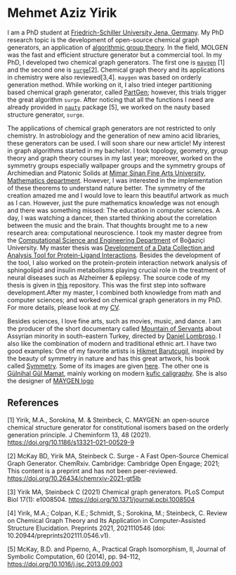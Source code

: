 # Mehmet Aziz Yirik

I am a PhD student at [Friedrich-Schiller University Jena, Germany](https://cheminf.uni-jena.de/members/mehmet-aziz-yirik/). My PhD research topic is the development of open-source chemical graph generators, an application of [algorithmic group theory](https://github.com/MehmetAzizYirik/AlgorithmicGroupTheory). In the field, MOLGEN was the fast and efficient structure generator but a commercial tool. In my PhD, I developed two chemical graph generators. The first one is [`maygen`](https://github.com/MehmetAzizYirik/MAYGEN) [1] and the second one is [`surge`](https://github.com/StructureGenerator/surge)[2]. Chemical graph theory and its applications in chemistry were also reviewed[3,4]. `maygen` was based on orderly generation method. While working on it, I also tried integer partitioning based chemical graph generator, called [PartGen](https://github.com/MehmetAzizYirik/PartGen); however, this trials trigger the great algorithm `surge`. After noticing that all the functions I need are already provided in [`nauty`](http://users.cecs.anu.edu.au/~bdm/nauty/) package [5], we worked on the nauty based structure generator, `surge`. 

The applications of chemical graph generators are not restricted to only chemistry. In astrobiology and the generation of new amino acid libraries, these generators can be used. I will soon share our new article! My interest in graph algorithms started in my bachelor. I took topology, geometry, group theory and graph theory courses in my last year; moreover, worked on the symmetry groups especially wallpaper groups and the symmetry groups of Archimedian and Platonic Solids at [Mimar Sinan Fine Arts University, Mathematics department](http://mat.msgsu.edu.tr). However, I was interested in the implementation of these theorems to understand nature better. The symmetry of the creation amazed me and I would love to learn this beautiful artwork as much as I can. However, just the pure mathematics knowledge was not enough and there was something missed: The education in computer sciences. A day, I was watching a dancer, then started thinking about the correlation between the music and the brain. That thoughts brought me to a new research area: computational neuroscience. I took my master degree from the [Computational Science and Engineering Department](https://cse.boun.edu.tr) of Boğaziçi University. My master thesis was [Development of a Data Collection and Analysis Tool for Protein-Ligand Interactions](https://tez.yok.gov.tr/UlusalTezMerkezi/TezGoster?key=7lOJX8w_8PRQU1mSHU6-jn4VRvIQ1oN1tNxI0PvyHdJeCWgKnFIML1jgh29OJnni). Besides the development of the tool, I also worked on the protein-protein interaction network analysis of sphingolipid and insulin metabolisms playing crucial role in the treatment of neural diseases such as Alzheimer & epilepsy. The source code of my thesis is given in [this](https://github.com/MehmetAzizYirik/ProteinLigandDataCollection) repository. This was the first step into software development.After my master, I combined both knowledge from math and computer sciences; and worked on chemical graph generators in my PhD. For more details, please look at my [CV](https://github.com/MehmetAzizYirik/MehmetAzizYirik.github.io/blob/main/Docs/CV-Yirik.pdf).

Besides sciences, I love fine arts, such as movies, music, and dance. I am the producer of the short documentary called [Mountain of Servants](https://www.imdb.com/title/tt4329702/?ref_=login) about Assyrian minority in south-eastern Turkey, directed by [Daniel Lombroso](http://www.daniellombroso.com). I also like the combination of modern and traditional ethnic art. I have two good examples: One of my favorite artists is [Hikmet Barutçugil](http://www.ebristan.com/?s=10), inspired by the beauty of symmetry in nature and has this great artwork, his book called [Symmetry](http://www.ebristan.com/?s=14). Some of its images are given [here](http://www.ebristan.com/?d=galeri&gid=13). The other one is [Gülnihal Gül Mamat](https://www.instagram.com/gulnihalgulmamat/?hl=en), mainly working on modern [kufic caligraphy](https://en.wikipedia.org/wiki/Kufic). She is also the designer of [MAYGEN logo](https://github.com/MehmetAzizYirik/MAYGEN/blob/main/docs/logo.png)


## References

[1] Yirik, M.A., Sorokina, M. & Steinbeck, C. MAYGEN: an open-source chemical structure generator for constitutional isomers based on the orderly generation principle. J Cheminform 13, 48 (2021). https://doi.org/10.1186/s13321-021-00529-9

[2] McKay BD, Yirik MA, Steinbeck C. Surge - A Fast Open-Source Chemical Graph Generator. ChemRxiv. Cambridge: Cambridge Open Engage; 2021;  This content is a preprint and has not been peer-reviewed. https://doi.org/10.26434/chemrxiv-2021-gt5lb

[3] Yirik MA, Steinbeck C (2021) Chemical graph generators. PLoS Comput Biol 17(1): e1008504. https://doi.org/10.1371/journal.pcbi.1008504 

[4] Yirik, M.A.; Colpan, K.E.; Schmidt, S.; Sorokina, M.; Steinbeck, C. Review on Chemical Graph Theory and Its Application in Computer-Assisted Structure Elucidation. Preprints 2021, 2021110546 (doi: 10.20944/preprints202111.0546.v1).

[5] McKay, B.D. and Piperno, A., Practical Graph Isomorphism, II, Journal of Symbolic Computation, 60 (2014), pp. 94-112, https://doi.org/10.1016/j.jsc.2013.09.003


